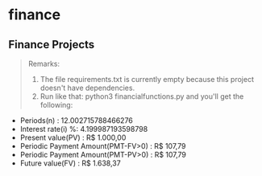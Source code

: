 # finance
## Finance Projects

> Remarks:
> 1. The file requirements.txt is currently empty because this project doesn't have dependencies.
> 2. Run like that: python3 financialfunctions.py and you'll get the following:
* Periods(n) : 12.002715788466276
* Interest rate(i) %:  4.199987193598798
* Present value(PV) : R$ 1.000,00
* Periodic Payment Amount(PMT-FV>0) : R$ 107,79
* Periodic Payment Amount(PMT-PV>0) : R$ 107,79
* Future value(FV) : R$ 1.638,37
